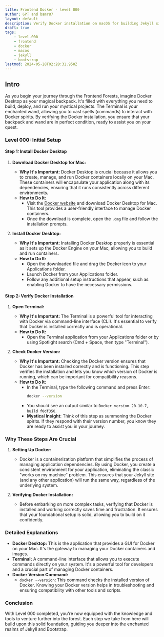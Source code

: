 ```yaml
---
title: Frontend Docker - level 000
author: GPT and bamr87
layout: default
description: Verify Docker installation on macOS for building Jekyll sites with Bootstrap 5 in the Frontend Forests.
draft: true
tags:
    - level-000
    - frontend
    - docker
    - macos
    - jekyll
    - bootstrap
lastmod: 2024-05-28T02:28:31.950Z
---
```


## Intro

As you begin your journey through the Frontend Forests, imagine Docker Desktop as your magical backpack. It's filled with everything you need to build, deploy, and run your mystical projects. The Terminal is your enchanted wand, allowing you to cast spells (commands) to interact with Docker spirits. By verifying the Docker installation, you ensure that your backpack and wand are in perfect condition, ready to assist you on your quest.

### Level 000: Initial Setup

#### Step 1: Install Docker Desktop

1. **Download Docker Desktop for Mac:**
   - **Why It's Important:** Docker Desktop is crucial because it allows you to create, manage, and run Docker containers locally on your Mac. These containers will encapsulate your application along with its dependencies, ensuring that it runs consistently across different environments.
   - **How to Do It:**
     - Visit the [Docker website](https://www.docker.com/products/docker-desktop) and download Docker Desktop for Mac. This tool provides a user-friendly interface to manage Docker containers.
     - Once the download is complete, open the `.dmg` file and follow the installation prompts.

2. **Install Docker Desktop:**
   - **Why It's Important:** Installing Docker Desktop properly is essential as it sets up the Docker Engine on your Mac, allowing you to build and run containers.
   - **How to Do It:**
     - Open the downloaded file and drag the Docker icon to your Applications folder.
     - Launch Docker from your Applications folder.
     - Follow any additional setup instructions that appear, such as enabling Docker to have the necessary permissions.

#### Step 2: Verify Docker Installation

1. **Open Terminal:**
   - **Why It's Important:** The Terminal is a powerful tool for interacting with Docker via command-line interface (CLI). It's essential to verify that Docker is installed correctly and is operational.
   - **How to Do It:**
     - Open the Terminal application from your Applications folder or by using Spotlight search (Cmd + Space, then type "Terminal").

2. **Check Docker Version:**
   - **Why It's Important:** Checking the Docker version ensures that Docker has been installed correctly and is functioning. This step verifies the installation and lets you know which version of Docker is running, which can be important for compatibility reasons.
   - **How to Do It:**
     - In the Terminal, type the following command and press Enter:
       ```sh
       docker --version
       ```
     - You should see an output similar to `Docker version 20.10.7, build f0df350`.
     - **Mystical Insight:** Think of this step as summoning the Docker spirits. If they respond with their version number, you know they are ready to assist you in your journey.

### Why These Steps Are Crucial

1. **Setting Up Docker:**
   - Docker is a containerization platform that simplifies the process of managing application dependencies. By using Docker, you create a consistent environment for your application, eliminating the classic "works on my machine" problem. This ensures that your Jekyll site (and any other application) will run the same way, regardless of the underlying system.

2. **Verifying Docker Installation:**
   - Before embarking on more complex tasks, verifying that Docker is installed and working correctly saves time and frustration. It ensures that your foundational setup is solid, allowing you to build on it confidently.

### Detailed Explanations

- **Docker Desktop:** This is the application that provides a GUI for Docker on your Mac. It's the gateway to managing your Docker containers and images.
- **Terminal:** A command-line interface that allows you to execute commands directly on your system. It's a powerful tool for developers and a crucial part of managing Docker containers.
- **Docker Version Command:**
  - `docker --version`: This command checks the installed version of Docker. Knowing your Docker version helps in troubleshooting and ensuring compatibility with other tools and scripts.

### Conclusion

With Level 000 completed, you're now equipped with the knowledge and tools to venture further into the forest. Each step we take from here will build upon this solid foundation, guiding you deeper into the enchanted realms of Jekyll and Bootstrap.
